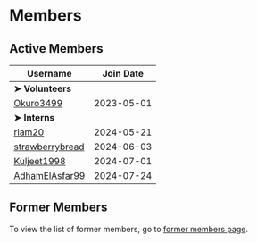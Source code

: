 # Members

## Active Members

|**Username**|**Join Date**|
|------------|-------------|
|**➤ Volunteers**||
|[Okuro3499](profiles/Okuro3499.md)| 2023-05-01 |
|**➤ Interns**||
|[rlam20](profiles/rlam20.md)|2024-05-21|
|[strawberrybread](profiles/strawberrybread.md)|2024-06-03|
|[Kuljeet1998](profiles/Kuljeet1998.md)|2024-07-01|
|[AdhamElAsfar99](profiles/AdhamElAsfar99.md)|2024-07-24|

## Former Members

To view the list of former members, go to [former members page](mi-former-members.md).
